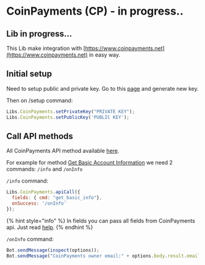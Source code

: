 # CoinPayments \(CP\) - in progress..

## Lib in progress...

This Lib make integration with [https://www.coinpayments.net](https://www.coinpayments.net) in easy way.

## Initial setup

Need to setup public and private key. Go to this [page](https://www.coinpayments.net/acct-api-keys) and generate new key.

Then on /setup command:

```javascript
Libs.CoinPayments.setPrivateKey("PRIVATE KEY");
Libs.CoinPayments.setPublicKey('PUBLIC KEY');
```



## Call API methods

All CoinPayments API method available [here](https://www.coinpayments.net/apidoc-intro).

For example for method [Get Basic Account Information](https://www.coinpayments.net/apidoc-get-basic-info) we need 2 commands: `/info` and `/onInfo`

`/info` command:

```javascript
Libs.CoinPayments.apiCall({
  fields: { cmd: "get_basic_info"},
  onSuccess: '/onInfo'
});
```

{% hint style="info" %}
In fields you can pass all fields from CoinPayments api. Just read [help](https://www.coinpayments.net/apidoc-intro). 
{% endhint %}

`/onInfo` command:

```javascript
Bot.sendMessage(inspect(options));
Bot.sendMessage("CoinPayments owner email:" + options.body.result.email);
```



